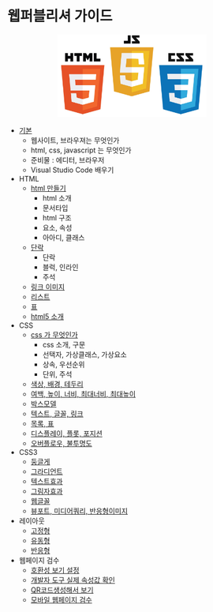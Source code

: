 # 웹퍼블리셔 가이드

<div style="text-align:center;">
	<img src="images/html-css-js.jpeg" style="width:60%;">
</div>

- [기본](00_default/)
  - 웹사이트, 브라우져는 무엇인가
  - html, css, javascript 는 무엇인가
  - 준비물 : 에디터, 브라우저
  - Visual Studio Code 배우기
- HTML
    - [html 만들기](01_html/)
        - html 소개
        - 문서타입
        - html 구조
        - 요소, 속성
        - 아아디, 클래스
    - [단락](02_p/)
        - 단락
        - 블럭, 인라인
        - 주석
    - [링크 이미지](03_a/)
    - [리스트](04_list/)
    - [표](05_table/)
    - [html5 소개](06_html5/)
- CSS
    - [css 가 무엇인가](07_css/)
        - css 소개, 구문
        - 선택자, 가상클래스, 가상요소
        - 상속, 우선순위
        - 단위, 주석
    - [색상, 배경, 테두리](08_color/)
    - [여백, 높이, 너비, 최대너비, 최대높이](09_padding/)
    - [박스모델](10_box/)
    - [텍스트, 글꼴, 링크](11_text/)
    - [목록, 표](12_list/)
    - [디스플레이, 플롯, 포지션](13_display/)
    - [오버플로우, 불투명도](14_overflow/)
- CSS3
    - [둥글게](15_radius/)
    - [그라디언트](16_gradient/)
    - [텍스트효과](17_text/)
    - [그림자효과](18_shadow/)
    - [웹글꼴](19_webfont/)
    - [뷰포트, 미디어쿼리, 반응형이미지](20_viewport/)
- 레이아웃
    - [고정형](21_fixed/)
    - [유동형](22_flow/)
    - [반응형](23_response/)
- 웹페이지 검수
    - [호환성 보기 설정](24_exam/)
    - [개발자 도구 실제 속성값 확인](25_exam/)
    - [QR코드생성해서 보기](26_exam/)
    - [모바일 웹페이지 검수](27_exam/)

<!-- [html-css](html-css/) -->

<br>
